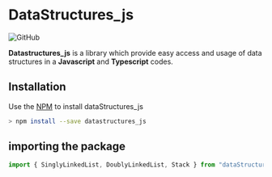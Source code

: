 # DataStructures_js
![GitHub](https://img.shields.io/github/license/echcharqui/DataStructures_JS)

**Datastructures_js** is a library which provide easy access and usage of data structures in a **Javascript** and **Typescript** codes.

## Installation

Use the [NPM](#) to install dataStructures_js

```bash
> npm install --save datastructures_js
```
## importing the package


```javascript
import { SinglyLinkedList, DoublyLinkedList, Stack } from "dataStructures_js"
```
